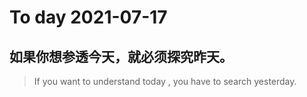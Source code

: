 
# To day 2021-07-17


## 如果你想参透今天，就必须探究昨天。    
> If you want to understand today , you have to search yesterday.

    